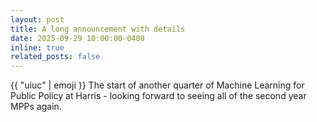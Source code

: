 ```yaml
---
layout: post
title: A long announcement with details
date: 2025-09-29 10:00:00-0400
inline: true
related_posts: false
---
```


{{ "uiuc" | emoji }} The start of another quarter of Machine Learning for Public Policy at Harris - looking forward to seeing all of the second year MPPs again.
